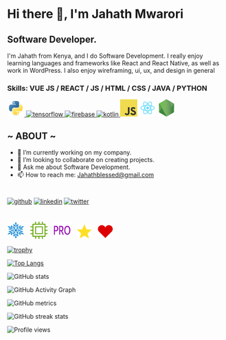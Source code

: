 # Hi there 👋, I'm Jahath Mwarori
## Software Developer.
I'm Jahath from Kenya, and I do Software Development. I really enjoy learning languages and frameworks like React and React Native, as well as work in WordPress. I also enjoy wireframing, ui, ux, and design in general

### Skills: VUE JS / REACT / JS / HTML / CSS / JAVA / PYTHON

<p align="left">
<a href="https://www.python.org" target="_blank"><img src="https://raw.githubusercontent.com/devicons/devicon/master/icons/python/python-original.svg" alt="python" width="40" height="40"/> </a> </a> <a href="https://www.tensorflow.org" target="_blank"> <img src="https://www.vectorlogo.zone/logos/tensorflow/tensorflow-icon.svg" alt="tensorflow" width="40" height="40"/> </a> <a href="https://firebase.google.com/" target="_blank"> <img src="https://www.vectorlogo.zone/logos/firebase/firebase-icon.svg" alt="firebase" width="40" height="40"/> </a> <a href="https://kotlinlang.org" target="_blank"> <img src="https://www.vectorlogo.zone/logos/kotlinlang/kotlinlang-icon.svg" alt="kotlin" width="40" height="40"/> </a><img height="40" src="https://raw.githubusercontent.com/github/explore/80688e429a7d4ef2fca1e82350fe8e3517d3494d/topics/javascript/javascript.png"> <img height="40" src="https://raw.githubusercontent.com/github/explore/80688e429a7d4ef2fca1e82350fe8e3517d3494d/topics/react/react.png">  <img height="40" src="https://raw.githubusercontent.com/github/explore/80688e429a7d4ef2fca1e82350fe8e3517d3494d/topics/nodejs/nodejs.png">
</p>

## ~ ABOUT ~
- 🔭 I’m currently working on my company. 
- 👯 I’m looking to collaborate on creating projects. 
- 💬 Ask me about Software Development. 
- 📫 How to reach me: Jahathblessed@gmail.com 

#
[<img src='https://cdn.jsdelivr.net/npm/simple-icons@3.0.1/icons/github.svg' alt='github' height='40'>](https://github.com/Maroch57)  [<img src='https://cdn.jsdelivr.net/npm/simple-icons@3.0.1/icons/linkedin.svg' alt='linkedin' height='40'>](https://www.linkedin.com/in/jahath-mwarori-a20944216/)  [<img src='https://cdn.jsdelivr.net/npm/simple-icons@3.0.1/icons/twitter.svg' alt='twitter' height='40'>](https://twitter.com/Marochke)  

#
<a href='https://archiveprogram.github.com/'><img src='https://raw.githubusercontent.com/acervenky/animated-github-badges/master/assets/acbadge.gif' width='40' height='40'></a> <a href='https://docs.github.com/en/developers'><img src='https://raw.githubusercontent.com/acervenky/animated-github-badges/master/assets/devbadge.gif' width='40' height='40'></a> <a href='https://github.com/pricing'><img src='https://raw.githubusercontent.com/acervenky/animated-github-badges/master/assets/pro.gif' width='40' height='40'></a> <a href='https://stars.github.com/'><img src='https://raw.githubusercontent.com/acervenky/animated-github-badges/master/assets/starbadge.gif' width='35' height='35'></a> <a href='https://docs.github.com/en/github/supporting-the-open-source-community-with-github-sponsors'><img src='https://raw.githubusercontent.com/acervenky/animated-github-badges/master/assets/sponsorbadge.gif' width='35' height='35'></a> 

[![trophy](https://github-profile-trophy.vercel.app/?username=Maroch57)](https://github.com/ryo-ma/github-profile-trophy)

[![Top Langs](https://github-readme-stats.vercel.app/api/top-langs/?username=Maroch57)](https://github.com/anuraghazra/github-readme-stats)

![GitHub stats](https://github-readme-stats.vercel.app/api?username=Maroch57&show_icons=true&count_private=true)  

![GitHub Activity Graph](https://activity-graph.herokuapp.com/graph?username=Maroch57)  

![GitHub metrics](https://metrics.lecoq.io/Maroch57)  

![GitHub streak stats](https://streak-stats.demolab.com/?user=Maroch57)  

![Profile views](https://gpvc.arturio.dev/Maroch57)  
